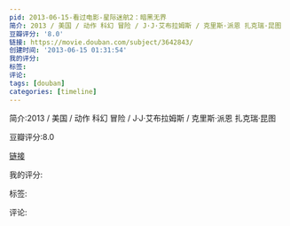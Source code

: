 ```yaml
---
pid: 2013-06-15-看过电影-星际迷航2：暗黑无界
简介: 2013 / 美国 / 动作 科幻 冒险 / J·J·艾布拉姆斯 / 克里斯·派恩 扎克瑞·昆图
豆瓣评分: '8.0'
链接: https://movie.douban.com/subject/3642843/
创建时间: '2013-06-15 01:31:54'
我的评分:
标签:
评论:
tags: [douban]
categories: [timeline]
---
```

简介:2013 / 美国 / 动作 科幻 冒险 / J·J·艾布拉姆斯 / 克里斯·派恩 扎克瑞·昆图

豆瓣评分:8.0

[链接](https://movie.douban.com/subject/3642843/)

我的评分:

标签:

评论:

